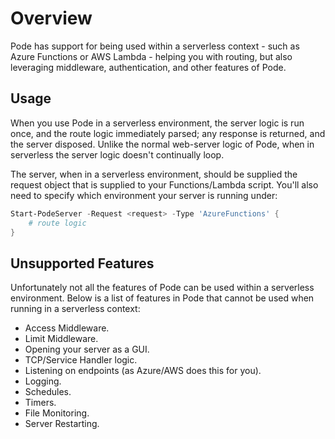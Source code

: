 # Overview

Pode has support for being used within a serverless context - such as Azure Functions or AWS Lambda - helping you with routing, but also leveraging middleware, authentication, and other features of Pode.

## Usage

When you use Pode in a serverless environment, the server logic is run once, and the route logic immediately parsed; any response is returned, and the server disposed. Unlike the normal web-server logic of Pode, when in serverless the server logic doesn't continually loop.

The server, when in a serverless environment, should be supplied the request object that is supplied to your Functions/Lambda script. You'll also need to specify which environment your server is running under:

```powershell
Start-PodeServer -Request <request> -Type 'AzureFunctions' {
    # route logic
}
```

## Unsupported Features

Unfortunately not all the features of Pode can be used within a serverless environment. Below is a list of features in Pode that cannot be used when running in a serverless context:

* Access Middleware.
* Limit Middleware.
* Opening your server as a GUI.
* TCP/Service Handler logic.
* Listening on endpoints (as Azure/AWS does this for you).
* Logging.
* Schedules.
* Timers.
* File Monitoring.
* Server Restarting.
